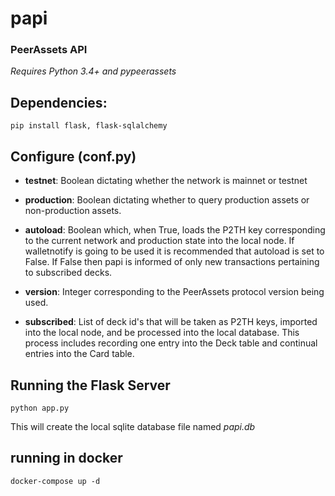 # papi
### PeerAssets API
*Requires Python 3.4+ and pypeerassets*

## Dependencies:
```
pip install flask, flask-sqlalchemy
```
## Configure (conf.py)
- **testnet**:
    Boolean dictating whether the network is mainnet or testnet

- **production**:
    Boolean dictating whether to query production assets or non-production assets.

- **autoload**:
    Boolean which, when True, loads the P2TH key corresponding to the current network
    and production state into the local node. If walletnotify is going to be used it is
    recommended that autoload is set to False. If False then papi is informed of only new 
    transactions pertaining to subscribed decks.

- **version**:
    Integer corresponding to the PeerAssets protocol version being used.

- **subscribed**:
    List of deck id's that will be taken as P2TH keys, imported into the local node, and
    be processed into the local database. This process includes recording one entry into 
    the Deck table and continual entries into the Card table.
## Running the Flask Server
```
python app.py
```
This will create the local sqlite database file named *papi.db*

## running in docker

`docker-compose up -d`